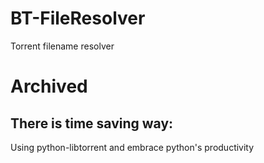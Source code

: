 # BT-FileResolver
Torrent filename resolver
# Archived
## There is time saving way:
Using python-libtorrent and embrace python's productivity
